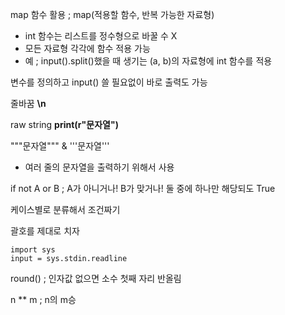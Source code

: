 map 함수 활용 ; map(적용할 함수, 반복 가능한 자료형)
- int 함수는 리스트를 정수형으로 바꿀 수 X
- 모든 자료형 각각에 함수 적용 가능
- 예 ; input().split()했을 때 생기는 (a, b)의 자료형에 int 함수를 적용

변수를 정의하고 input() 쓸 필요없이 바로 출력도 가능

줄바꿈 **\n**

raw string **print(r"문자열")**

"""문자열""" & '''문자열'''
  - 여러 줄의 문자열을 출력하기 위해서 사용

if not A or B ; A가 아니거나! B가 맞거나! 둘 중에 하나만 해당되도 True

케이스별로 분류해서 조건짜기

괄호를 제대로 치자

```
import sys
input = sys.stdin.readline
```

round() ; 인자값 없으면 소수 첫째 자리 반올림

n ** m ; n의 m승